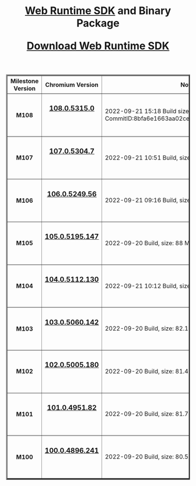 
<h1 align=center>
	
 [Web Runtime SDK](https://github.com/TangramDev/WebRTSDK/archive/refs/tags/webrt_1.0.0.2.zip) and Binary Package<p align=center><ins>

[**Download Web Runtime SDK**](https://github.com/TangramDev/WebRTSDK/archive/refs/tags/webrt_1.0.0.2.zip)</ins></p>
</h1>

<center>
        <table border="3" cellpadding="3"  align=center>
            <thead>
                <tr>
                    <th> <strong>Milestone Version</strong>
                    <th> <strong>Chromium Version</strong>
                    <th> <strong>Notes</strong>
               </tr>            
	<tbody>
                <tr>
                    <td width="25%">
                        <h4 align=center>M108</h4>
                    </td>
                    <td width="30%">
                        <h3 align=center><p>
			
 [**108.0.5315.0**](https://github.com/TangramDev/WebRT_M108/releases/download/m108/webrt_108.0.5315.0.1648cf9.7z)</p>			
		     </h3>
                    </td>
                    <td width="45%">
		        2022-09-21 15:18 Build size: 90.1 MB<br>CommitID:8bfa6e1663aa02ceb9f016c2119f8a4b7ce6f17e
                    </td>
                <tr>
                    <td width="25%">
                        <h4 align=center>M107</h4>
                    </td>
                    <td width="30%">
                        <h3 align=center><p>
			
 [**107.0.5304.7**](https://github.com/TangramDev/WebRTSDK/releases/download/webrt_1.0.0.2/webrt_107.0.5304.7.7z)</p>			
		     </h3>
                    </td>
                    <td width="45%">
		        2022-09-21 10:51 Build, size: 89.8 MB
                    </td>
                <tr>
                    <td width="25%">
                        <h4 align=center>M106</h4>
                    </td>
                    <td width="30%">
                        <h3 align=center><p>
			
 [**106.0.5249.56**](https://github.com/TangramDev/WebRTSDK/releases/download/webrt_1.0.0.2/webrt_106.0.5249.56.7z)</p>			
		     </h3>
                    </td>
                    <td width="45%">
		        2022-09-21 09:16 Build, size: 88.68 MB
                    </td>
                 <tr>
                    <td width="25%">
                        <h4 align=center>M105</h4>
                    </td>
                    <td width="30%">
                        <h3 align=center><p>
			
 [**105.0.5195.147**](https://github.com/TangramDev/WebRTSDK/releases/download/webrt_1.0.0.2/webrt_105.0.5195.147.7z)</p>			
		     </h3>
                    </td>
                    <td width="45%">
		        2022-09-20 Build, size: 88 MB
                    </td>
                <tr>
                    <td width="25%">
                        <h4 align=center>M104</h4>
                    </td>
                    <td width="30%">
                        <h3 align=center><p>
			
 [**104.0.5112.130**](https://github.com/TangramDev/WebRTSDK/releases/download/webrt_1.0.0.2/webrt_104.0.5112.130.7z)</p>			
		     </h3>
                    </td>
                    <td width="45%">
		        2022-09-21 10:12 Build, size: 87.7 MB
                    </td>
                <tr>
                    <td width="25%">
                        <h4 align=center>M103</h4>
                    </td>
                    <td width="30%">
                        <h3 align=center><p>
			
 [**103.0.5060.142**](https://github.com/TangramDev/WebRTSDK/releases/download/webrt_1.0.0.2/webrt_103.0.5060.142.7z)</p>			
		     </h3>
                    </td>
                    <td width="45%">
		        2022-09-20 Build, size: 82.1 MB
                    </td>
                <tr>
                    <td width="25%">
                        <h4 align=center>M102</h4>
                    </td>
                    <td width="30%">
                        <h3 align=center><p>
			
 [**102.0.5005.180**](https://github.com/TangramDev/WebRTSDK/releases/download/webrt_1.0.0.2/webrt_102.0.5005.180.7z)</p>			
		     </h3>
                    </td>
                    <td width="45%">
		        2022-09-20 Build, size: 81.4 MB
                    </td>
                 <tr>
                    <td width="25%">
                        <h4 align=center>M101</h4>
                    </td>
                    <td width="30%">
                        <h3 align=center><p>
			
 [**101.0.4951.82**](https://github.com/TangramDev/WebRTSDK/releases/download/webrt_1.0.0.2/webrt_101.0.4951.82.7z)</p>			
		     </h3>
                    </td>
                    <td width="45%">
		        2022-09-20 Build, size: 81.7 MB
                    </td>
              <tr>
                    <td width="25%">
                        <h4 align=center>M100</h4>
                    </td>
                    <td width="30%">
                        <h3 align=center><p>
			
 [**100.0.4896.241**](https://github.com/TangramDev/WebRTSDK/releases/download/webrt_1.0.0.2/webrt_100.0.4896.241.7z)</p>			
		     </h3>
                    </td>
                    <td width="45%">
		        2022-09-20 Build, size: 80.5 MB
                    </td>
		</tbody>	  
        </table>
</center>
